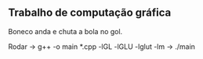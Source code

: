 ## Trabalho de computação gráfica

Boneco anda e chuta a bola no gol.

Rodar -> g++ -o main *.cpp -lGL -lGLU -lglut -lm
      -> ./main